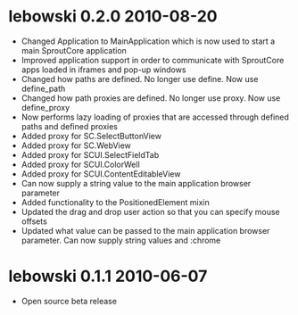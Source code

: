 # lebowski 0.2.0 2010-08-20

* Changed Application to MainApplication which is now used to start a main SproutCore application
* Improved application support in order to communicate with SproutCore apps loaded in iframes and pop-up windows
* Changed how paths are defined. No longer use define. Now use define_path
* Changed how path proxies are defined. No longer use proxy. Now use define_proxy
* Now performs lazy loading of proxies that are accessed through defined paths and defined proxies
* Added proxy for SC.SelectButtonView
* Added proxy for SC.WebView
* Added proxy for SCUI.SelectFieldTab
* Added proxy for SCUI.ColorWell
* Added proxy for SCUI.ContentEditableView
* Can now supply a string value to the main application browser parameter
* Added functionality to the PositionedElement mixin
* Updated the drag and drop user action so that you can specify mouse offsets
* Updated what value can be passed to the main application browser parameter. Can now supply string values and :chrome

# lebowski 0.1.1 2010-06-07

* Open source beta release